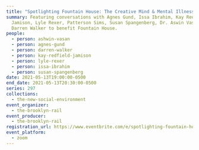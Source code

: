 ```yaml
---
title: "Spotlighting Fountain House: The Creative Mind & Mental Illness "
summary: Featuring conversations with Agnes Gund, Issa Ibrahim, Kay Redfield
  Jamison, Lyle Rexer, Patterson Sims, Susan Spangenberg, Dr. Aswin Vasan, and
  Darren Walker to benefit Fountain House.
people:
  - person: ashwin-vasan
  - person: agnes-gund
  - person: darren-walker
  - person: kay-redfield-jamison
  - person: lyle-rexer
  - person: issa-ibrahim
  - person: susan-spangenberg
date: 2021-05-13T19:00:00-0500
end_date: 2021-05-13T20:30:00-0500
series: 297
collections:
  - the-new-social-environment
event_organizer:
  - the-brooklyn-rail
event_producer:
  - the-brooklyn-rail
registration_url: https://www.eventbrite.com/e/spotlighting-fountain-house-the-creative-mind-mental-illness-tickets-153883111529
event_platform:
  - zoom
---
```

